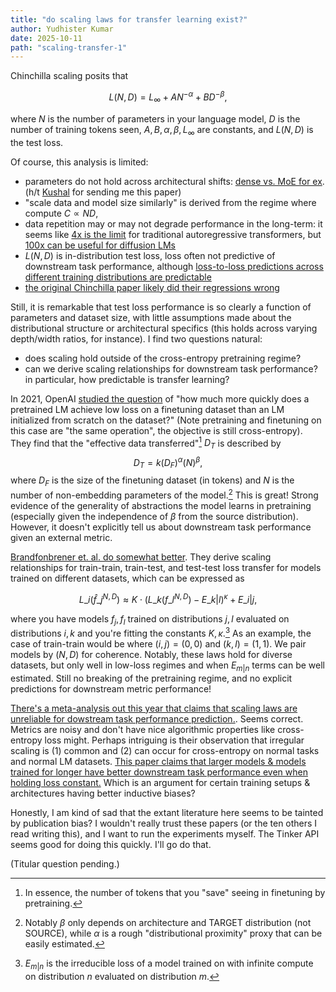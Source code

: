 ```yaml
---
title: "do scaling laws for transfer learning exist?"
author: Yudhister Kumar
date: 2025-10-11
path: "scaling-transfer-1"
---
```


Chinchilla scaling posits that 

$$
L(N,D) = L_{\infty} + AN^{-\alpha} + BD^{-\beta},
$$

where $N$ is the number of parameters in your language model, $D$ is the number of training tokens seen, $A,B,\alpha,\beta, L_{\infty}$ are constants, and $L(N,D)$ is the test loss. 

Of course, this analysis is limited:
- parameters do not hold across architectural shifts: [dense vs. MoE for ex](https://arxiv.org/abs/2501.12370). (h/t [Kushal](https://kushalthaman.github.io/) for sending me this paper)
- "scale data and model size similarly" is derived from the regime where compute $C \propto ND,$ 
- data repetition may or may not degrade performance in the long-term: it seems like [4x is the limit](https://arxiv.org/abs/2305.16264) for traditional autoregressive transformers, but [100x can be useful for diffusion LMs](https://arxiv.org/abs/2507.15857)
- $L(N,D)$ is in-distribution test loss, loss often not predictive of downstream task performance, although [loss-to-loss predictions across different training distributions are predictable](https://arxiv.org/abs/2411.12925v1)
- [the original Chinchilla paper likely did their regressions wrong](https://epoch.ai/blog/chinchilla-scaling-a-replication-attempt)

Still, it is remarkable that test loss performance is so clearly a function of parameters and dataset size, with little assumptions made about the distributional structure or architectural specifics (this holds across varying depth/width ratios, for instance). I find two questions natural:
- does scaling hold outside of the cross-entropy pretraining regime? 
- can we derive scaling relationships for downstream task performance? in particular, how predictable is transfer learning? 

In 2021, OpenAI [studied the question](https://arxiv.org/abs/2102.01293) of "how much more quickly does a pretrained LM achieve low loss on a finetuning dataset than an LM initialized from scratch on the dataset?" (Note pretraining and finetuning on this case are "the same operation", the objective is still cross-entropy). They find that the "effective data transferred"[^1] $D_T$ is described by
$$
D_T = k(D_F)^\alpha (N)^\beta,
$$
where $D_F$ is the size of the finetuning dataset (in tokens) and $N$ is the number of non-embedding parameters of the model.[^2] This is great! Strong evidence of the generality of abstractions the model learns in pretraining (especially given the independence of $\beta$ from the source distribution). However, it doesn't explicitly tell us about downstream task performance given an external metric. 

[Brandfonbrener et. al. do somewhat better](https://arxiv.org/abs/2411.12925v1). They derive scaling relationships for train-train, train-test, and test-test loss transfer for models trained on different datasets, which can be expressed as  

$$L\_i(\hat{f}\_j^{N,D}) \approx K \cdot \left( L\_k(f\_l^{N,D}) - E\_{k | l}\right)^\kappa + E\_{i|j},$$

where you have models $f_j, f_l$ trained on distributions $j,l$ evaluated on distributions $i, k$ and you're fitting the constants $K, \kappa.$[^3] As an example, the case of train-train would be where $(i,j) = (0,0)$ and $(k, l) = (1,1).$ We pair models by $(N,D)$ for coherence. Notably, these laws hold for diverse datasets, but only well in low-loss regimes and when $E_{m|n}$ terms can be well estimated. Still no breaking of the pretraining regime, and no explicit predictions for downstream metric performance!

[There's a meta-analysis out this year that claims that scaling laws are unreliable for dowstream task performance prediction.](https://arxiv.org/abs/2507.00885). Seems correct. Metrics are noisy and don't have nice algorithmic properties like cross-entropy loss might. Perhaps intriguing is their observation that irregular scaling is (1) common and (2) can occur for cross-entropy on normal tasks and normal LM datasets. [This paper claims that larger models & models trained for longer have better downstream task performance even when holding loss constant.](https://proceedings.mlr.press/v202/liu23ao/liu23ao.pdf) Which is an argument for certain training setups & architectures having better inductive biases?

Honestly, I am kind of sad that the extant literature here seems to be tainted by publication bias? I wouldn't really trust these papers (or the ten others I read writing this), and I want to run the experiments myself. The Tinker API seems good for doing this quickly. I'll go do that. 

(Titular question pending.)

[^1]: In essence, the number of tokens that you "save" seeing in finetuning by pretraining. 

[^2]: Notably $\beta$ only depends on architecture and TARGET distribution (not SOURCE), while $\alpha$ is a rough "distributional proximity" proxy that can be easily estimated. 

[^3]: $E_{m|n}$ is the irreducible loss of a model trained on with infinite compute on distribution $n$ evaluated on distribution $m.$



